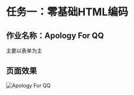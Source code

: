 # 任务一：零基础HTML编码

## 作业名称：Apology For QQ

主要以表单为主

## 页面效果

![Apology For QQ](http://cghqy.img48.wal8.com/img48/567604_20170315092524/14895465836.png)
